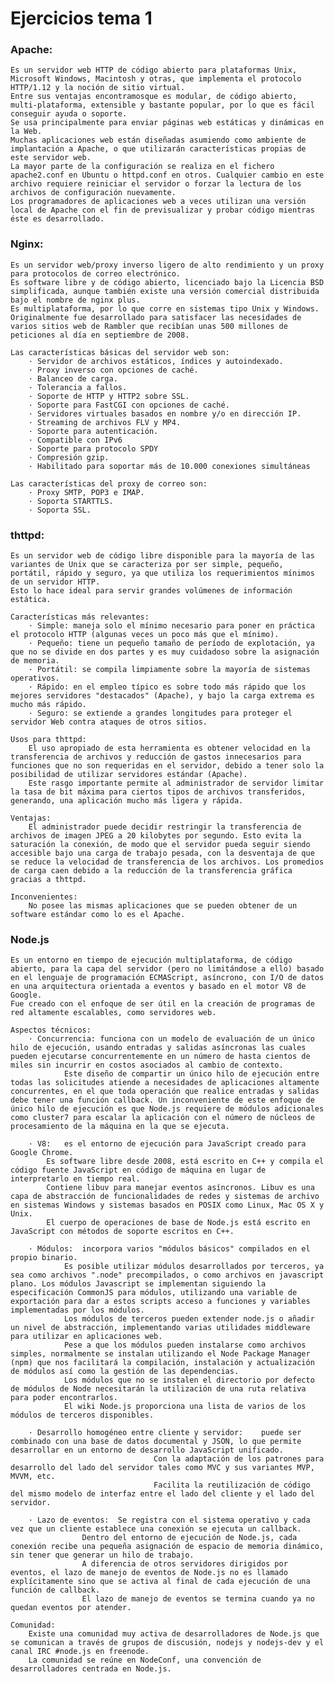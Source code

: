 # Ejercicios tema 1
### Apache:
	Es un servidor web HTTP de código abierto para plataformas Unix, Microsoft Windows, Macintosh y otras, que implementa el protocolo HTTP/1.12 y la noción de sitio virtual.
	Entre sus ventajas encontramosque es modular, de código abierto, multi-plataforma, extensible y bastante popular, por lo que es fácil conseguir ayuda o soporte.
	Se usa principalmente para enviar páginas web estáticas y dinámicas en la Web. 
	Muchas aplicaciones web están diseñadas asumiendo como ambiente de implantación a Apache, o que utilizarán características propias de este servidor web.
	La mayor parte de la configuración se realiza en el fichero apache2.conf en Ubuntu o httpd.conf en otros. Cualquier cambio en este archivo requiere reiniciar el servidor o forzar la lectura de los archivos de configuración nuevamente.
	Los programadores de aplicaciones web a veces utilizan una versión local de Apache con el fin de previsualizar y probar código mientras éste es desarrollado.

### Nginx:
	Es un servidor web/proxy inverso ligero de alto rendimiento y un proxy para protocolos de correo electrónico.
	Es software libre y de código abierto, licenciado bajo la Licencia BSD simplificada, aunque también existe una versión comercial distribuida bajo el nombre de nginx plus.
	Es multiplataforma, por lo que corre en sistemas tipo Unix y Windows.
	Originalmente fue desarrollado para satisfacer las necesidades de varios sitios web de Rambler que recibían unas 500 millones de peticiones al día en septiembre de 2008.

	Las características básicas del servidor web son:
		· Servidor de archivos estáticos, índices y autoindexado.
		· Proxy inverso con opciones de caché.
		· Balanceo de carga.
		· Tolerancia a fallos.
		· Soporte de HTTP y HTTP2 sobre SSL.
		· Soporte para FastCGI con opciones de caché.
		· Servidores virtuales basados en nombre y/o en dirección IP.
		· Streaming de archivos FLV y MP4.
		· Soporte para autenticación.
		· Compatible con IPv6
		· Soporte para protocolo SPDY
		· Compresión gzip.
		· Habilitado para soportar más de 10.000 conexiones simultáneas

	Las características del proxy de correo son:
		· Proxy SMTP, POP3 e IMAP.
		· Soporta STARTTLS.
		· Soporta SSL.	

### thttpd:
	Es un servidor web de código libre disponible para la mayoría de las variantes de Unix que se caracteriza por ser simple, pequeño, portátil, rápido y seguro, ya que utiliza los requerimientos mínimos de un servidor HTTP. 
	Esto lo hace ideal para servir grandes volúmenes de información estática.
	
	Características más relevantes:
		· Simple: maneja solo el mínimo necesario para poner en práctica el protocolo HTTP (algunas veces un poco más que el mínimo).
		· Pequeño: tiene un pequeño tamaño de período de explotación, ya que no se divide en dos partes y es muy cuidadoso sobre la asignación de memoria.
		· Portátil: se compila limpiamente sobre la mayoría de sistemas operativos.
		· Rápido: en el empleo típico es sobre todo más rápido que los mejores servidores "destacados" (Apache), y bajo la carga extrema es mucho más rápido.
		· Seguro: se extiende a grandes longitudes para proteger el servidor Web contra ataques de otros sitios.
	
	Usos para thttpd:
		El uso apropiado de esta herramienta es obtener velocidad en la transferencia de archivos y reducción de gastos innecesarios para funciones que no son requeridas en el servidor, debido a tener solo la posibilidad de utilizar servidores estándar (Apache).
		Este rasgo importante permite al administrador de servidor limitar la tasa de bit máxima para ciertos tipos de archivos transferidos, generando, una aplicación mucho más ligera y rápida.

	Ventajas:
		El administrador puede decidir restringir la transferencia de archivos de imagen JPEG a 20 kilobytes por segundo. Esto evita la saturación la conexión, de modo que el servidor pueda seguir siendo accesible bajo una carga de trabajo pesada, con la desventaja de que se reduce la velocidad de transferencia de los archivos. Los promedios de carga caen debido a la reducción de la transferencia gráfica gracias a thttpd.

	Inconvenientes:
		No posee las mismas aplicaciones que se pueden obtener de un software estándar como lo es el Apache.

### Node.js
	Es un entorno en tiempo de ejecución multiplataforma, de código abierto, para la capa del servidor (pero no limitándose a ello) basado en el lenguaje de programación ECMAScript, asíncrono, con I/O de datos en una arquitectura orientada a eventos y basado en el motor V8 de Google.
	Fue creado con el enfoque de ser útil en la creación de programas de red altamente escalables, como servidores web.
	
	Aspectos técnicos:
		· Concurrencia: funciona con un modelo de evaluación de un único hilo de ejecución, usando entradas y salidas asíncronas las cuales pueden ejecutarse concurrentemente en un número de hasta cientos de miles sin incurrir en costos asociados al cambio de contexto. 
				Este diseño de compartir un único hilo de ejecución entre todas las solicitudes atiende a necesidades de aplicaciones altamente concurrentes, en el que toda operación que realice entradas y salidas debe tener una función callback. Un inconveniente de este enfoque de único hilo de ejecución es que Node.js requiere de módulos adicionales como cluster7 para escalar la aplicación con el número de núcleos de procesamiento de la máquina en la que se ejecuta.
		
		· V8: 	es el entorno de ejecución para JavaScript creado para Google Chrome. 
			Es software libre desde 2008, está escrito en C++ y compila el código fuente JavaScript en código de máquina en lugar de interpretarlo en tiempo real.
			Contiene libuv para manejar eventos asíncronos. Libuv es una capa de abstracción de funcionalidades de redes y sistemas de archivo en sistemas Windows y sistemas basados en POSIX como Linux, Mac OS X y Unix.
			El cuerpo de operaciones de base de Node.js está escrito en JavaScript con métodos de soporte escritos en C++.
		
		· Módulos: 	incorpora varios "módulos básicos" compilados en el propio binario. 
				Es posible utilizar módulos desarrollados por terceros, ya sea como archivos ".node" precompilados, o como archivos en javascript plano. Los módulos Javascript se implementan siguiendo la especificación CommonJS para módulos, utilizando una variable de exportación para dar a estos scripts acceso a funciones y variables implementadas por los módulos.
				Los módulos de terceros pueden extender node.js o añadir un nivel de abstracción, implementando varias utilidades middleware para utilizar en aplicaciones web. 
				Pese a que los módulos pueden instalarse como archivos simples, normalmente se instalan utilizando el Node Package Manager (npm) que nos facilitará la compilación, instalación y actualización de módulos así como la gestión de las dependencias. 
				Los módulos que no se instalen el directorio por defecto de módulos de Node necesitarán la utilización de una ruta relativa para poder encontrarlos.
				El wiki Node.js proporciona una lista de varios de los módulos de terceros disponibles.
		
		· Desarrollo homogéneo entre cliente y servidor: 	puede ser combinado con una base de datos documental y JSON, lo que permite desarrollar en un entorno de desarrollo JavaScript unificado. 
									Con la adaptación de los patrones para desarrollo del lado del servidor tales como MVC y sus variantes MVP, MVVM, etc. 
									Facilita la reutilización de código del mismo modelo de interfaz entre el lado del cliente y el lado del servidor.
		
		· Lazo de eventos:	Se registra con el sistema operativo y cada vez que un cliente establece una conexión se ejecuta un callback. 
					Dentro del entorno de ejecución de Node.js, cada conexión recibe una pequeña asignación de espacio de memoria dinámico, sin tener que generar un hilo de trabajo. 
					A diferencia de otros servidores dirigidos por eventos, el lazo de manejo de eventos de Node.js no es llamado explícitamente sino que se activa al final de cada ejecución de una función de callback. 
					El lazo de manejo de eventos se termina cuando ya no quedan eventos por atender.

	Comunidad:	
		Existe una comunidad muy activa de desarrolladores de Node.js que se comunican a través de grupos de discusión, nodejs y nodejs-dev y el canal IRC #node.js en freenode. 
		La comunidad se reúne en NodeConf, una convención de desarrolladores centrada en Node.js.

